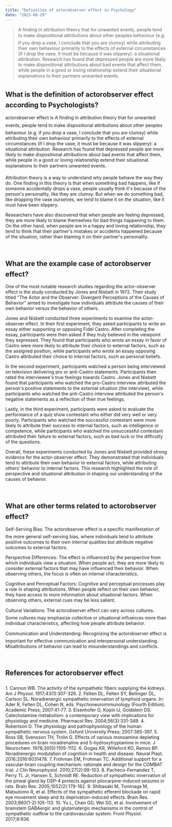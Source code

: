 ```yaml
---
title: "Definition of actorobserver effect in Psychology"
date: "2023-08-29"
---
```


> A finding in attribution theory that for unwanted events, people tend to make dispositional attributions about other peoples behaviour (e.g. if you drop a vase, I conclude that you are clumsy) while attributing their own behaviour primarily to the effects of external circumstances (if I drop the vase, it must be because it was slippery): a situational attribution. Research has found that depressed people are more likely to make dispositional attributions about bad events that affect them, while people in a good or loving relationship extend their situational explanations to their partners unwanted events.

## What is the definition of actorobserver effect according to Psychologists?

actorobserver effect is A finding in attribution theory that for unwanted events, people tend to make dispositional attributions about other peoples behaviour (e.g. if you drop a vase, I conclude that you are clumsy) while attributing their own behaviour primarily to the effects of external circumstances (if I drop the vase, it must be because it was slippery): a situational attribution. Research has found that depressed people are more likely to make dispositional attributions about bad events that affect them, while people in a good or loving relationship extend their situational explanations to their partners unwanted events.

Attribution theory is a way to understand why people behave the way they do. One finding in this theory is that when something bad happens, like if someone accidentally drops a vase, people usually think it's because of the person's personality, like they are clumsy. But when we do something bad, like dropping the vase ourselves, we tend to blame it on the situation, like it must have been slippery.

Researchers have also discovered that when people are feeling depressed, they are more likely to blame themselves for bad things happening to them. On the other hand, when people are in a happy and loving relationship, they tend to think that their partner's mistakes or accidents happened because of the situation, rather than blaming it on their partner's personality.

 

## What are the example case of actorobserver effect?

One of the most notable research studies regarding the actor-observer effect is the study conducted by Jones and Nisbett in 1972. Their study titled "The Actor and the Observer: Divergent Perceptions of the Causes of Behavior" aimed to investigate how individuals attribute the causes of their own behavior versus the behavior of others.

Jones and Nisbett conducted three experiments to examine the actor-observer effect. In their first experiment, they asked participants to write an essay either supporting or opposing Fidel Castro. After completing the essay, participants were then asked if they truly believed in the viewpoint they expressed. They found that participants who wrote an essay in favor of Castro were more likely to attribute their choice to external factors, such as the assigned position, while participants who wrote an essay opposing Castro attributed their choice to internal factors, such as personal beliefs.

In the second experiment, participants watched a person being interviewed on television delivering pro or anti-Castro statements. Participants then rated the interviewee's true feelings towards Castro. Jones and Nisbett found that participants who watched the pro-Castro interview attributed the person's positive statements to the external situation (the interview), while participants who watched the anti-Castro interview attributed the person's negative statements as a reflection of their true feelings.

Lastly, in the third experiment, participants were asked to evaluate the performance of a quiz show contestant who either did very well or very poorly. Participants who watched the successful contestant were more likely to attribute their success to internal factors, such as intelligence or competence, while participants who watched the unsuccessful contestant attributed their failure to external factors, such as bad luck or the difficulty of the questions.

Overall, these experiments conducted by Jones and Nisbett provided strong evidence for the actor-observer effect. They demonstrated that individuals tend to attribute their own behavior to external factors, while attributing others' behavior to internal factors. This research highlighted the role of perspective and situational attribution in shaping our understanding of the causes of behavior.

 

## What are other terms related to actorobserver effect?

Self-Serving Bias: The actorobserver effect is a specific manifestation of the more general self-serving bias, where individuals tend to attribute positive outcomes to their own internal qualities but attribute negative outcomes to external factors.

Perspective Differences: The effect is influenced by the perspective from which individuals view a situation. When people act, they are more likely to consider external factors that may have influenced their behavior. When observing others, the focus is often on internal characteristics.

Cognitive and Perceptual Factors: Cognitive and perceptual processes play a role in shaping attributions. When people reflect on their own behavior, they have access to more information about situational factors. When observing others, external cues may be less salient.

Cultural Variations: The actorobserver effect can vary across cultures. Some cultures may emphasize collective or situational influences more than individual characteristics, affecting how people attribute behavior.

Communication and Understanding: Recognizing the actorobserver effect is important for effective communication and interpersonal understanding. Misattributions of behavior can lead to misunderstandings and conflicts.

 

## References for actorobserver effect

1\. Cannon WB. The activity of the sympathetic fibers supplying the kidneys. Am J Physiol. 1917;43(1):307-326. 2. Felten DL, Felten SY, Bellinger DL, Carlson SL. Noradrenergic sympathetic innervation of lymphoid organs. In: Ader R, Felten DL, Cohen N, eds. Psychoneuroimmunology (Fourth Edition). Academic Press; 2007:41-77. 3. Eisenhofer G, Kopin IJ, Goldstein DS. Catecholamine metabolism: a contemporary view with implications for physiology and medicine. Pharmacol Rev. 2004;56(3):331-349. 4. Robertson D. The physiology and pathophysiology of the human sympathetic nervous system. Oxford University Press; 2007:385-397. 5. Ross SB, Svensson TH, Trolin G. Effects of various monoamine depleting procedures on brain noradrenaline and 5-hydroxytryptamine in mice. J Neurochem. 1978;30(5):1105-1112. 6. Gogas KR, Willeford KO, Ramos BP. Noradrenergic modulation of cognition in health and disease. Neural Plast. 2016;2016:6031478. 7. Frohman EM, Frohman TC. Additional support for a vascular-brain coupling mechanism: rationale and design for the COMBAT trial. J Clin Neurophysiol. 2010;27(2):99-103. 8. Pacheco-Fernandez T, Perry TL Jr, Hansen S, Schmidt RE. Reduction of sympathetic innervation of the pineal gland by DSP-4 protects against pilocarpine-induced seizures in rats. Brain Res. 2005;1052(2):179-182. 9. Shibasaki M, Tominaga M, Matsutomo R, et al. Effects of the sympathetic efferent blockade on rapid eye movement sleep and its deprivation-induced effects. Brain Res. 2003;960(1-2):105-113. 10. Yu L, Chen GD, Wei SG, et al. Involvement of brainstem GABAergic and glutamatergic mechanisms in the control of sympathetic outflow to the cardiovascular system. Front Physiol. 2017;8:936.
